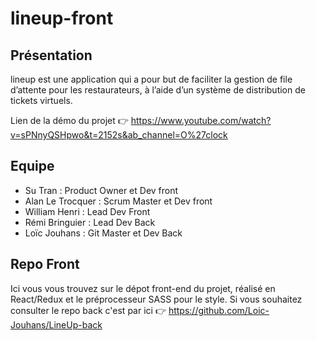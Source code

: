 # lineup-front

## Présentation

lineup est une application qui a pour but de faciliter la gestion de file d’attente pour les restaurateurs, à l’aide d’un système de distribution de tickets virtuels.

Lien de la démo du projet :point_right: https://www.youtube.com/watch?v=sPNnyQSHpwo&t=2152s&ab_channel=O%27clock

## Equipe 
- Su Tran : Product Owner et Dev front
- Alan Le Trocquer : Scrum Master et Dev front
- William Henri : Lead Dev Front
- Rémi Bringuier : Lead Dev Back
- Loïc Jouhans : Git Master et Dev Back

## Repo Front
Ici vous vous trouvez sur le dépot front-end du projet, réalisé en React/Redux et le préprocesseur SASS pour le style. Si vous souhaitez consulter le repo back c'est par ici :point_right: https://github.com/Loic-Jouhans/LineUp-back 
 

